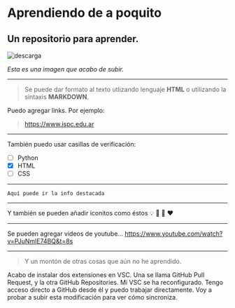 # Aprendiendo de a poquito
## Un repositorio para aprender.


![descarga](https://user-images.githubusercontent.com/105983635/177060333-42b35d9f-ab31-4ead-82fb-919fb6ee3668.png)

_Esta es una imagen que acabo de subir._

---

>Se puede dar formato al texto utlizando lenguaje **HTML** o utilizando la sintaxis **MARKDOWN**.
 

Puedo agregar links. Por ejemplo:

>https://www.ispc.edu.ar
---

También puedo usar casillas de verificación:
- [ ] Python
- [X] HTML
- [ ] CSS
---
```sequence
Aquí puede ir la info destacada
```
---

Y también se pueden añadir iconitos como éstos :bulb: :traffic_light: :football: :heart:

---

Se pueden agregar videos de youtube...
https://www.youtube.com/watch?v=PJuNmlE74BQ&t=8s

---
> Y un montón de otras cosas que aún no he aprendido.

Acabo de instalar dos extensiones en VSC. Una se llama GitHub Pull Request, y la otra GitHub Repositories. Mi VSC se ha reconfigurado. Tengo acceso directo a GitHub desde él y puedo trabajar directamente.
Voy a probar a subir esta modificación para ver cómo sincroniza.

